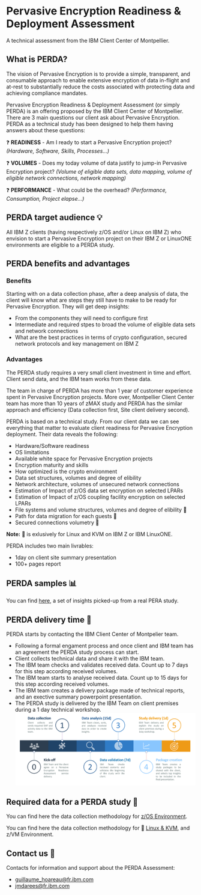 # Pervasive Encryption Readiness & Deployment Assessment
A technical assessment from the IBM Client Center of Montpellier. 

## What is PERDA? 
The vision of Pervasive Encryption is to provide a simple, transparent, and consumable approach to enable extensive encryption of data in-flight and at-rest to substantially reduce the costs associated with protecting data and achieving compliance mandates.

Pervasive Encryption Readiness & Deployment Assessment (or simply PERDA) is an offering proposed by the IBM Client Center of Montpellier. 
There are 3 main questions our client ask about Pervasive Encryption. PERDA as a technical study has been designed to help them having answers about these questions:

:question: **READINESS** - Am I ready to start a Pervasive Encryption project? *(Hardware, Software, Skills, Processes...)*

:question: **VOLUMES** - Does my today volume of data justify to jump-in Pervasive Encryption project? *(Volume of eligible data sets, data mapping, volume of eligible network connections, network mapping)*

:question: **PERFORMANCE** - What could be the overhead? *(Performance, Consumption, Project elapse...)*


## PERDA target audience :bulb:
All IBM Z clients (having respectively z/OS and/or Linux on IBM Z) who envision to start a Pervasive Encryption project on their IBM Z or LinuxONE environments are eligible to a PERDA study.

## PERDA benefits and advantages

### Benefits
Starting with on a data collection phase, after a deep analysis of data, the client will know what are steps they still have to make to be ready for Pervasive Encryption. They will get deep insights:
* From the components they will need to configure first
* Intermediate and required stpes to broad the volume of eligible data sets and network connections
* What are the best practices in terms of crypto configuration, secured network protocols and key management on IBM Z

### Advantages
The PERDA study requires a very small client investment in time and effort. Client send data, and the IBM team works from these data.

The team in charge of PERDA has more than 1 year of customer experience spent in Pervasive Encryption projects. More over, Montpellier Client Center team has more than 10 years of zMAX study and PERDA has the similar approach and efficiency (Data collection first, Site client delivery second).

PERDA is based on a technical study. From our client data we can see everything that matter to evaluate client readiness for Pervasive Encryption deployment. Their data reveals the following:
* Hardware/Software readiness
* OS limitations
* Available white space for Pervasive Encryption projects
* Encryption maturity and skills
* How optimized is the crypto environment
* Data set structures, volumes and degree of elibility
* Network architecture, volumes of unsecured network connections
* Estimation of Impact of z/OS data set encryption on selected LPARs
* Estimation of Impact of z/OS coupling facility encryption on selected LPARs
* File systems and volume structures, volumes and degree of elibility :penguin:
* Path for data migration for each guests :penguin:
* Secured connections volumetry :penguin:

**Note:** :penguin: is exlusively for Linux and KVM on IBM Z or IBM LinuxONE.

PERDA includes two main livrables:
  * 1day on client site summary presentation
  * 100+ pages report

## PERDA samples :bar_chart:
You can find [here](https://github.com/guikarai/PERA/blob/master/pera-samples.md), a set of insights picked-up from a real PERA study.

## PERDA delivery time :calendar:
PERDA starts by contacting the IBM Client Center of Montpelier team.
* Following a formal engament process and once client and IBM team has an agreement the PERDA study process can start.
* Client collects technical data and share it with the IBM team.
* The IBM team checks and validates received data. Count up to 7 days for this step according received volumes.
* The IBM team starts to analyse received data. Count up to 15 days for this step according received volumes.
* The IBM team creates a delivery package made of technical reports, and an exective summary powerpoint presentation.
* The PERDA study is delivered by the IBM Team on client premises during a 1 day technical workshop.
![alt text](https://github.com/guikarai/PERA/blob/master/IMAGES/pera-timeline.png)

## Required data for a PERDA study :file_folder:
You can find here the data collection methodology for [z/OS Environment](https://github.com/guikarai/PERA/blob/master/data-collection.md).

You can find here the data collection methodology for :penguin: [Linux & KVM](https://github.com/guikarai/PERA/blob/master/data-collection-linux.md), and z/VM Environment.

## Contact us :email:
Contacts for information and support about the PERDA Assessment:
* guillaume_hoareau@fr.ibm.com
* jmdarees@fr.ibm.com
